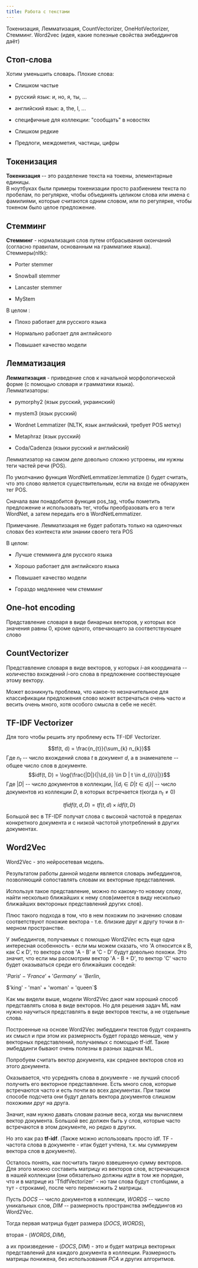 ```yaml
---
title: Работа с текстами
---
```



Токенизация, Лемматизация, CountVectorizer, OneHotVectorizer, Стемминг.
Word2vec (идея, какие полезные свойства эмбеддингов даёт)

## Стоп-слова

Хотим уменьшить словарь. Плохие слова:

-   Слишком частые

-   русский язык: и, но, я, ты, \...

-   английский язык: a, the, I, \...

-   специфичные для коллекции: \"сообщать\" в новостях

-   Слишком редкие

-   Предлоги, междометия, частицы, цифры

## Токенизация

**Токенизация** -- это разделение текста на токены, элементарные
единицы.\
В ноутбуках были примеры токенизации просто разбиением текста по
пробелам, по регулярке, чтобы объединять целиком слова или имена с
фамилиями, которые считаются одним словом, или по регулярке, чтобы
токеном было целое предложение.

## Стемминг

**Стемминг** - нормализация слов путем отбрасывания окончаний (согласно
правилам, основанным на грамматике языка).\
Стеммеры(nltk):

-   Porter stemmer

-   Snowball stemmer

-   Lancaster stemmer

-   MyStem

В целом :

-   Плохо работает для русского языка

-   Нормально работает для английского

-   Повышает качество модели

## Лемматизация

**Лемматизация** - приведение слов к начальной морфологической форме (с
помощью словаря и грамматики языка).\
Лемматизаторы:

-   pymorphy2 (язык русский, украинский)

-   mystem3 (язык русский)

-   Wordnet Lemmatizer (NLTK, язык английский, требует POS метку)

-   Metaphraz (язык русский)

-   Coda/Cadenza (языки русский и английский)

Лемматизатор на самом деле довольно сложно устроены, им нужны теги
частей речи (POS).

По умолчанию функция WordNetLemmatizer.lemmatize () будет считать, что
это слово является существительным, если на входе не обнаружен тег POS.

Сначала вам понадобится функция pos_tag, чтобы пометить предложение и
использовать тег, чтобы преобразовать его в теги WordNet, а затем
передать его в WordNetLemmatizer.

Примечание. Лемматизация не будет работать только на одиночных словах
без контекста или знании своего тега POS

В целом:

-   Лучше стемминга для русского языка

-   Хорошо работает для английского языка

-   Повышает качество модели

-   Гораздо медленнее чем стемминг

## One-hot encoding

Представление словаря в виде бинарных векторов, у которых все значения
равны 0, кроме одного, отвечающего за соответствующее слово

## CountVectorizer

Представление словаря в виде векторов, у которых $i$-ая координата --
количество вхождений $i$-ого слова в предложение соотвествующее этому
вектору.

Может возникнуть проблема, что какое-то незначительное для классификации
предложения слово может встречаться очень часто и весить очень много,
хотя особого смысла в себе не несёт.

## TF-IDF Vectorizer

Для того чтобы решить эту проблему есть TF-IDF Vectorizer.

$$tf(t, d) = \frac{n_{t}}{\sum_{k} n_{k}}$$ Где $n_{t}$ -- число
вхождений слова $t$ в документ $d$, а в знаменателе -- общее число слов
в документе.
$$idf(t, D) = \log{\frac{|D|}{|\{d_{i} \in D | t \in d_{i}\}|}}$$ Где
$|D|$ -- число документов в коллекции, $|\{d_{i} \in D | t \in d_{i}\}|$
-- число документов из коллекции $D$, в которых встречается $t$(когда
$n_{t} \neq 0$)

$$tfidf(t, d, D) = tf(t, d) \times idf(t, D)$$

Большой вес в TF-IDF получат слова с высокой частотой в пределах
конкретного документа и с низкой частотой употреблений в других
документах.

## Word2Vec

Word2Vec - это нейросетевая модель.

Результатом работы данной модели является словарь эмбеддингов,
позволяющий сопоставлять словам их векторные представления.

Используя такое представление, можно по какому-то новому слову, найти
несколько ближайших к нему слов(имеется в виду несколько ближайших
вектороных представлений других слов).

Плюс такого подхода в том, что в нем похожим по значению словам
соответствуют похожие вектора - т.е. близкие друг к другу точки в
$n$-мерном пространстве.

У эмбеддингов, получаемых с помощью Word2Vec есть еще одна интересная
особенность - если мы можем сказать, что 'А относится к B, как С к D',
то вектора слов 'A - B' и 'C - D' будут довольно похожи. Это значит, что
если мы рассмотрим вектор 'A - B + D', то вектор 'C' часто будет
оказываться среди его ближайших соседей:

$'Paris' - 'France' + 'Germany' = 'Berlin$,

$'king' - 'man' + 'woman' = 'queen`$

Как мы видели выше, модели Word2Vec дают нам хороший способ представлять
слова в виде векторов. Но для решения задач ML нам нужно научиться
представлять в виде векторов тексты, а не отдельные слова.

Построенные на основе Word2Vec эмбеддинги текстов будут сохранять их
смысл и при этом их размерность будет гораздо меньше, чем у векторных
представлений, получаемых с помощью tf-idf. Такие эмбеддинги бывают
очень полезны в разных задачах ML.

Попробуем считать вектор документа, как среднее векторов слов из этого
документа.

Оказывается, что усреднять слова в документе - не лучший способ получить
его векторное представление. Есть много слов, которые встречаются часто
и есть почти во всех документах. При таком способе подсчета они будут
делать вектора документов слишком похожими друг на друга.

Значит, нам нужно давать словам разные веса, когда мы вычисляем вектор
документа. Большой вес должен быть у слов, которые часто встречаются в
этом документе, но редко в других.

Но это как раз **tf-idf**. (Также можно использовать просто idf. TF -
частота слова в документе - итак будет учтена, т.к. мы суммируем вектора
слов в документе).

Осталось понять, как посчитать такую взвешенную сумму векторов. Для
этого можно составить матрицу из векторов слов, встречающихся в нашей
коллекции (они обязательно должны идти в том же порядке, что и в матрице
из 'TfidfVectorizer' - но там слова будут столбцами, а тут - строками),
после чего перемножить 2 матрицы.

Пусть $DOCS$ -- число документов в коллекции, $WORDS$ -- число
уникальных слов, $DIM$ -- размерность пространства эмбеддингов из
Word2Vec.

Тогда первая матрица будет размера $(DOCS, WORDS)$,

вторая - $(WORDS, DIM)$,

а их произведение - $(DOCS, DIM)$ - это и будет матрица векторных
представлений для каждого документа в коллекции. Размерность матрицы
понижена, без использования $PCA$ и других алгоритмов.

